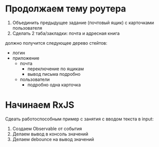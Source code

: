 # Продолжаем тему роутера

1. Объединить предыдущее задание (почтовый ящик) с карточками пользователя
2. Сделать 2 таба/закладки: почта и адресная книга

должно получится следующее дерево стейтов: 

- логин
- приложение
  - почта
    - переключение по ящикам
    - вывод письма подробно
  - пользователи
    - подробно одна карточка


# Начинаем RxJS

Сдеать работоспособным пример с занятия с вводом текста в input:

1. Создаем Observable от события
2. Делаем вывод в консоль значений
3. Делаем debounce на вывод значений    
